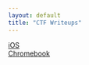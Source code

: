```yaml
---
layout: default
title: "CTF Writeups"
---
```


[iOS](/mypages/ios/)  
[Chromebook](/mypages/chromebook/)


